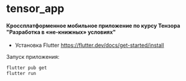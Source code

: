 # tensor_app
#### Кроссплатформенное мобильное приложение по курсу Тензора "Разработка в «не-книжных» условиях"

- Установка Flutter https://flutter.dev/docs/get-started/install

Запуск приложения:
```sh
flutter pub get
flutter run
```
